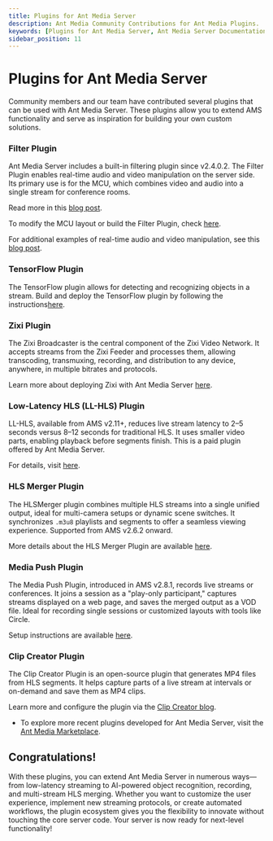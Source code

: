```yaml
---
title: Plugins for Ant Media Server 
description: Ant Media Community Contributions for Ant Media Plugins.
keywords: [Plugins for Ant Media Server, Ant Media Server Documentation, Ant Media Server Tutorials, Community Plugins for Ant Media Server, Add-ons for Ant Media Server]
sidebar_position: 11
---
```


# Plugins for Ant Media Server

Community members and our team have contributed several plugins that can be used with Ant Media Server. These plugins allow you to extend AMS functionality and serve as inspiration for building your own custom solutions.

### Filter Plugin

Ant Media Server includes a built-in filtering plugin since v2.4.0.2. The Filter Plugin enables real-time audio and video manipulation on the server side. Its primary use is for the MCU, which combines video and audio into a single stream for conference rooms.

Read more in this [blog post](https://antmedia.io/mcu-conference/).

To modify the MCU layout or build the Filter Plugin, check [here](https://github.com/ant-media/Plugins/tree/master/FilterPlugin).

For additional examples of real-time audio and video manipulation, see this [blog post](https://antmedia.io/discover-the-filter-plugin/).

### TensorFlow Plugin

The TensorFlow plugin allows for detecting and recognizing objects in a stream. Build and deploy the TensorFlow plugin by following the instructions[here](https://github.com/ant-media/Plugins/tree/master/TensorflowPlugin).

### Zixi Plugin

The Zixi Broadcaster is the central component of the Zixi Video Network. It accepts streams from the Zixi Feeder and processes them, allowing transcoding, transmuxing, recording, and distribution to any device, anywhere, in multiple bitrates and protocols.

Learn more about deploying Zixi with Ant Media Server [here](https://github.com/ant-media/Plugins/tree/master/ZixiPlugin).


### Low-Latency HLS (LL-HLS) Plugin

LL-HLS, available from AMS v2.11+, reduces live stream latency to 2–5 seconds versus 8–12 seconds for traditional HLS. It uses smaller video parts, enabling playback before segments finish. This is a paid plugin offered by Ant Media Server.

For details, visit [here](https://antmedia.io/docs/guides/playing-live-stream/ll-hls/).

### HLS Merger Plugin

The HLSMerger plugin combines multiple HLS streams into a single unified output, ideal for multi-camera setups or dynamic scene switches. It synchronizes `.m3u8` playlists and segments to offer a seamless viewing experience. Supported from AMS v2.6.2 onward.

More details about the HLS Merger Plugin are available [here](https://antmedia.io/supercharge-hls-streaming-with-hlsmerger-plugin/).

### Media Push Plugin

The Media Push Plugin, introduced in AMS v2.8.1, records live streams or conferences. It joins a session as a "play-only participant," captures streams displayed on a web page, and saves the merged output as a VOD file. Ideal for recording single sessions or customized layouts with tools like Circle.

Setup instructions are available [here](https://antmedia.io/docs/guides/recording-live-streams/media-push-plugin/).

### Clip Creator Plugin

The Clip Creator Plugin is an open-source plugin that generates MP4 files from HLS segments. It helps capture parts of a live stream at intervals or on-demand and save them as MP4 clips.

Learn more and configure the plugin via the [Clip Creator blog](https://antmedia.io/capture-mp4-clips-with-ant-media-clip-creator-plugin/).

- To explore more recent plugins developed for Ant Media Server, visit the [Ant Media Marketplace](https://antmedia.io/marketplace/).

## Congratulations!

With these plugins, you can extend Ant Media Server in numerous ways—from low-latency streaming to AI-powered object recognition, recording, and multi-stream HLS merging. Whether you want to customize the user experience, implement new streaming protocols, or create automated workflows, the plugin ecosystem gives you the flexibility to innovate without touching the core server code. Your server is now ready for next-level functionality!